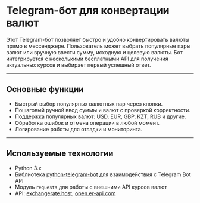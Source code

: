 # Telegram-бот для конвертации валют

Этот Telegram-бот позволяет быстро и удобно конвертировать валюты прямо в мессенджере. Пользователь может выбрать популярные пары валют или вручную ввести сумму, исходную и целевую валюты. Бот интегрируется с несколькими бесплатными API для получения актуальных курсов и выбирает первый успешный ответ.

---

## Основные функции

- Быстрый выбор популярных валютных пар через кнопки.  
- Пошаговый ручной ввод суммы и валют с проверкой корректности.  
- Поддержка популярных валют: USD, EUR, GBP, KZT, RUB и другие.  
- Обработка ошибок и отмена операции в любой момент.  
- Логирование работы для отладки и мониторинга.  

---

## Используемые технологии

- Python 3.x  
- Библиотека [python-telegram-bot](https://github.com/python-telegram-bot/python-telegram-bot) для взаимодействия с Telegram Bot API  
- Модуль `requests` для работы с внешними API курсов валют  
- API: [exchangerate.host](https://exchangerate.host), [open.er-api.com](https://www.exchangerate-api.com)  

